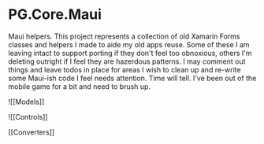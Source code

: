 # PG.Core.Maui
Maui helpers. This project represents a collection of old Xamarin Forms classes and helpers I made to aide my old apps reuse. Some of these I am leaving intact to support porting if they don't feel too obnoxious, others I'm deleting outright if I feel they are hazerdous patterns. I may comment out things and leave todos in place for areas I wish to clean up and re-write some Maui-ish code I feel needs attention. Time will tell. I've been out of the mobile game for a bit and need to brush up.


![[Models]]

![[Controls]]

[[Converters]]
